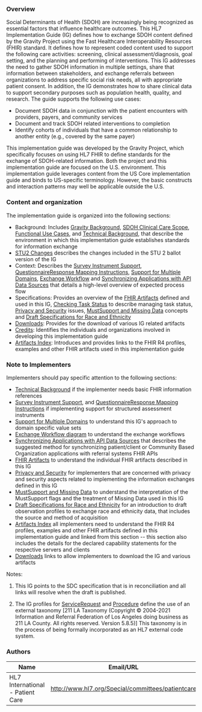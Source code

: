 ### Overview

Social Determinants of Health (SDOH) are increasingly being recognized as essential factors that influence healthcare outcomes. This HL7 Implementation Guide (IG) defines how to exchange SDOH content defined by the Gravity Project using the Fast Healthcare Interoperability Resources (FHIR) standard. It defines how to represent coded content used to support the following care activities: screening, clinical assessment/diagnosis, goal setting, and the planning and performing of interventions. This IG addresses the need to gather SDOH information in multiple settings, share that information between stakeholders, and exchange referrals between organizations to address specific social risk needs, all with appropriate patient consent.  In addition, the IG demonstrates how to share clinical data to support secondary purposes such as population health, quality, and research. The guide supports the following use cases:

* 	Document SDOH data in conjunction with the patient encounters with providers, payers, and community services
* 	Document and track SDOH related interventions to completion
* 	Identify cohorts of individuals that have a common relationship to another entity (e.g., covered by the same payer)


This implementation guide was developed by the Gravity Project, which specifically focuses on using HL7 FHIR to define standards for the exchange of SDOH-related information.  Both the project and this implementation guide are focused on the U.S. environment.  This implementation guide leverages content from the US Core implementation guide and binds to US-specific terminology.  However, the basic constructs and interaction patterns may well be applicable outside the U.S.

### Content and organization

The implementation guide is organized into the following sections:

* Background: Includes [Gravity Background](gravity_background.html), [SDOH Clinical Care Scope](sdoh_clinical_care_scope.html), [Functional Use Cases](functional_use_cases.html), and [Technical Background](technical_background.html), that describe the environment in which this implementation guide establishes standards for information exchange
* [STU2 Changes](stu2_changes.html) describes the changes included in the STU 2 ballot version of the IG
* Context: Describes the [Survey Instrument Support](survey_instrument_support.html),[ QuestionnaireResponse Mapping Instructions](mapping_instructions.html), [Support for Multiple Domains](support_for_multiple_domains.html), [Exchange Workflow](exchange_workflow.html) and [Synchronizing Applications with API Data Sources](synchronizing_applications_with_api_data_sources.html) that details a high-level overview of expected process flow
* Specifications: Provides an overview of the [FHIR Artifacts](fhir_artifacts_overview.html) defined and used in this IG, [Checking Task Status](checking_task_status.html) to describe managing task status, [Privacy and Security](privacy_and_security.html) issues,  [MustSupport and Missing Data](mustsupport_and_missing_data.html) concepts and [Draft Specifications for Race and Ethnicity](draft_specifications_for_race_and_ethnicity.html)  
* [Downloads](downloads.html): Provides for the download of various IG related artifacts
* [Credits](credits.html): Identifies the individuals and organizations involved in developing this implementation guide
* [Artifacts Index](artifacts.html):  Introduces and provides links to the FHIR R4 profiles, examples and other FHIR artifacts used in this implementation guide

### Note to Implementers

Implementers should pay specific attention to the following sections:

* [Technical Background](technical_background.html) if the implementer needs basic FHIR information references
* [Survey Instrument Support](survey_instrument_support.html), and [ QuestionnaireResponse Mapping Instructions](mapping_instructions.html) if implementing support for structured assessment instruments
* [Support for Multiple Domains](support_for_multiple_domains.html) to understand this IG's approach to domain specific value sets
* [Exchange Workflow diagram](exchange_workflow.html) to understand the exchange workflows
* [Synchronizing Applications with API Data Sources](synchronizing_applications_with_api_data_sources.html) that describes the suggested method for synchronizing patient/client or Community Based Organization applications with referral systems FHIR APIs
* [FHIR Artifacts](fhir_artifacts_overview.html) to understand the individual FHIR artifacts described in this IG
* [Privacy and Security](privacy_and_security.html) for implementers that are concerned with privacy and security aspects related to implementing the information exchanges defined in this IG
* [MustSupport and Missing Data](mustsupport_and_missing_data.html) to understand the interpretation of the MustSupport flags and the treatment of Missing Data used in this IG 
* [Draft Specifications for Race and Ethnicity](draft_specifications_for_race_and_ethnicity.html) for an introduction to draft observation profiles to exchange race and ethnicity data, that includes the source and method of acquisition
* [Artifacts Index](artifacts.html) all implementers need to understand the FHIR R4 profiles, examples and other FHIR artifacts defined in this implementation guide and linked from this section -- this section also includes the details for the declared capability statements for the respective servers and clients
* [Downloads](downloads.html) links to allow implementers to download the IG and various artifacts

Notes: 

1) This IG points to the SDC specification that is in reconciliation and all links will resolve when the draft is published.

2) The IG profiles for [ServiceRequest](StructureDefinition-SDOHCC-ServiceRequest.html) and [Procedure](StructureDefinition-SDOHCC-Procedure.html) define the use of an external taxonomy [211 LA Taxonomy (Copyright © 2004-2021 Information and Referral Federation of Los Angeles doing business as 211 LA County. All rights reserved. Version 5.8.5)] This taxonomy is in the process of being formally incorporated as an HL7 external code system.



### Authors

<table>
<thead>
<tr>
<th>Name</th>
<th>Email/URL</th>
</tr>
</thead>
<tbody>
<tr>
<td>HL7 International - Patient Care</td>
<td><a href="http://www.hl7.org/Special/committees/patientcare" target="_new">http://www.hl7.org/Special/committees/patientcare</a></td>
</tr>
</tbody>
</table>



